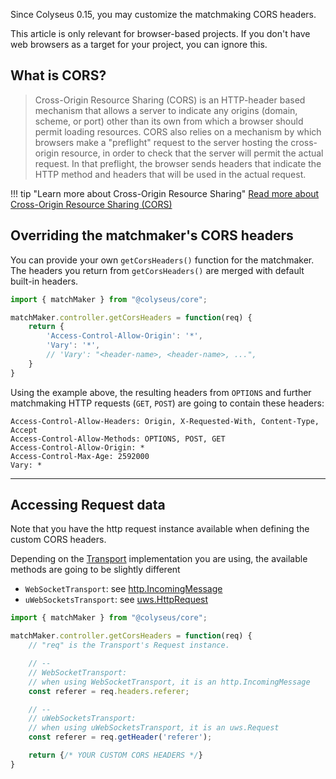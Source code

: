 Since Colyseus 0.15, you may customize the matchmaking CORS headers.

This article is only relevant for browser-based projects. If you don't have web browsers as a target for your project, you can ignore this.

## What is CORS?

> Cross-Origin Resource Sharing (CORS) is an HTTP-header based mechanism that allows a server to indicate any origins (domain, scheme, or port) other than its own from which a browser should permit loading resources. CORS also relies on a mechanism by which browsers make a "preflight" request to the server hosting the cross-origin resource, in order to check that the server will permit the actual request. In that preflight, the browser sends headers that indicate the HTTP method and headers that will be used in the actual request.

!!! tip "Learn more about Cross-Origin Resource Sharing"
    [Read more about Cross-Origin Resource Sharing (CORS)](https://developer.mozilla.org/en-US/docs/Web/HTTP/CORS)

<!--
## Overview
-->


## Overriding the matchmaker's CORS headers

You can provide your own `getCorsHeaders()` function for the matchmaker. The headers you return from `getCorsHeaders()` are merged with default built-in headers.

```typescript
import { matchMaker } from "@colyseus/core";

matchMaker.controller.getCorsHeaders = function(req) {
    return {
        'Access-Control-Allow-Origin': '*',
        'Vary': '*',
        // 'Vary': "<header-name>, <header-name>, ...",
    }
}
```

Using the example above, the resulting headers from `OPTIONS` and further matchmaking HTTP requests (`GET`, `POST`) are going to contain these headers:

```
Access-Control-Allow-Headers: Origin, X-Requested-With, Content-Type, Accept
Access-Control-Allow-Methods: OPTIONS, POST, GET
Access-Control-Allow-Origin: *
Access-Control-Max-Age: 2592000
Vary: *
```

---

## Accessing Request data

Note that you have the http request instance available when defining the custom CORS headers.

Depending on the [Transport](/colyseus/server/transport/) implementation you are using, the available methods are going to be slightly different

- `WebSocketTransport`: see [http.IncomingMessage](https://nodejs.org/api/http.html#class-httpincomingmessage)
- `uWebSocketsTransport`: see [uws.HttpRequest](https://unetworking.github.io/uWebSockets.js/generated/interfaces/HttpRequest.html)

```typescript
import { matchMaker } from "@colyseus/core";

matchMaker.controller.getCorsHeaders = function(req) {
    // "req" is the Transport's Request instance.

    // --
    // WebSocketTransport:
    // when using WebSocketTransport, it is an http.IncomingMessage
    const referer = req.headers.referer;

    // --
    // uWebSocketsTransport:
    // when using uWebSocketsTransport, it is an uws.Request
    const referer = req.getHeader('referer');

    return {/* YOUR CUSTOM CORS HEADERS */}
}
```